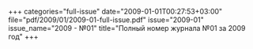 +++
categories="full-issue"
date="2009-01-01T00:27:53+03:00"
file="pdf/2009/01/2009-01-full-issue.pdf"
issue="2009-01"
issue_name="2009 - №01"
title="Полный номер журнала №01 за 2009 год"
+++